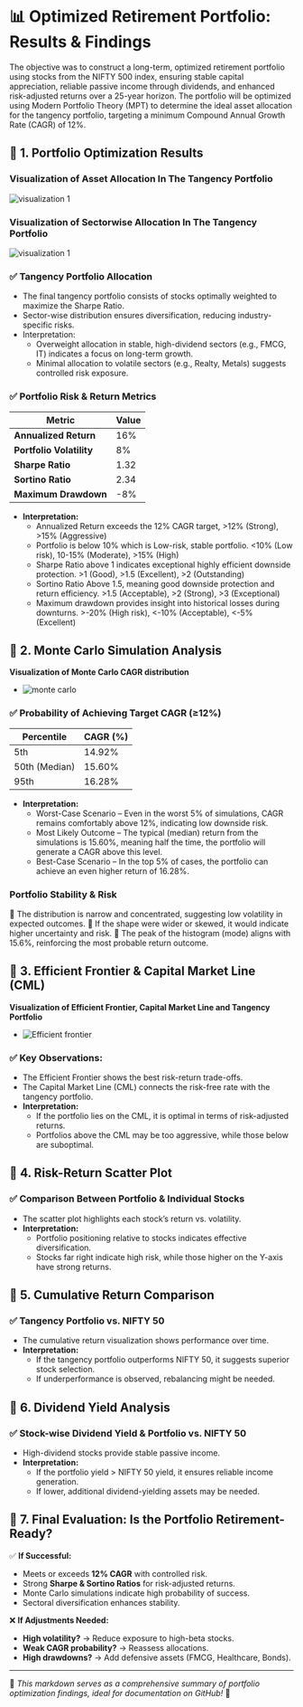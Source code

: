 # 📊 **Optimized Retirement Portfolio: Results & Findings**
The objective was to construct a long-term, optimized retirement portfolio using stocks from the NIFTY 500 index, ensuring stable capital appreciation, reliable passive income through dividends, and enhanced risk-adjusted returns over a 25-year horizon. The portfolio will be optimized using Modern Portfolio Theory (MPT) to determine the ideal asset allocation for the tangency portfolio, targeting a minimum Compound Annual Growth Rate (CAGR) of 12%.
## 🔹 **1. Portfolio Optimization Results**
### Visualization of Asset Allocation In The Tangency Portfolio
![visualization 1](result/tangency_portfolio_asset_allocation.png)
### Visualization of Sectorwise Allocation In The Tangency Portfolio
![visualization 1](result/tangency_portfolio_sector_allocation.png)
### ✅ **Tangency Portfolio Allocation**
- The final tangency portfolio consists of stocks optimally weighted to maximize the Sharpe Ratio.
- Sector-wise distribution ensures diversification, reducing industry-specific risks.
- Interpretation:
  - Overweight allocation in stable, high-dividend sectors (e.g., FMCG, IT) indicates a focus on long-term growth.
  - Minimal allocation to volatile sectors (e.g., Realty, Metals) suggests controlled risk exposure.

### ✅ **Portfolio Risk & Return Metrics**
| Metric                  | Value  |
|------------------------|--------|
| **Annualized Return**  | 16%    |
| **Portfolio Volatility** | 8%    |
| **Sharpe Ratio**       | 1.32     |
| **Sortino Ratio**      | 2.34     |
| **Maximum Drawdown**   | -8%    |

- **Interpretation:**
  - Annualized Return exceeds the 12% CAGR target,  >12% (Strong), >15% (Aggressive)
  - Portfolio is below 10% which is Low-risk, stable portfolio. <10% (Low risk), 10-15% (Moderate), >15% (High)
  - Sharpe Ratio above 1 indicates exceptional highly efficient downside protection. >1 (Good), >1.5 (Excellent), >2 (Outstanding)
  - Sortino Ratio Above 1.5, meaning good downside protection and return efficiency. >1.5 (Acceptable), >2 (Strong), >3 (Exceptional)
  - Maximum drawdown provides insight into historical losses during downturns. >-20% (High risk), <-10% (Acceptable), <-5% (Excellent)

## 🔹 **2. Monte Carlo Simulation Analysis**
**Visualization of Monte Carlo CAGR distribution**
  - ![monte carlo](result/montecarlo_interpretation.png)

### ✅ **Probability of Achieving Target CAGR (≥12%)** 
| Percentile | CAGR (%) |
|------------|----------|
| 5th       | 14.92%      |
| 50th (Median) | 15.60% |
| 95th      | 16.28%      |

- **Interpretation:**
  - Worst-Case Scenario – Even in the worst 5% of simulations, CAGR remains comfortably above 12%, indicating low downside risk.
  - Most Likely Outcome – The typical (median) return from the simulations is 15.60%, meaning half the time, the portfolio will generate a CAGR above this level.
  - Best-Case Scenario – In the top 5% of cases, the portfolio can achieve an even higher return of 16.28%.
  
### Portfolio Stability & Risk
🔹 The distribution is narrow and concentrated, suggesting low volatility in expected outcomes.
🔹 If the shape were wider or skewed, it would indicate higher uncertainty and risk.
🔹 The peak of the histogram (mode) aligns with 15.6%, reinforcing the most probable return outcome.

## 🔹 **3. Efficient Frontier & Capital Market Line (CML)**
**Visualization of Efficient Frontier, Capital Market Line and Tangency Portfolio**
  - ![Efficient frontier](result/efficient_frontier_with_tp&cml.png)
### ✅ **Key Observations:**
- The Efficient Frontier shows the best risk-return trade-offs.
- The Capital Market Line (CML) connects the risk-free rate with the tangency portfolio.
- **Interpretation:**
  - If the portfolio lies on the CML, it is optimal in terms of risk-adjusted returns.
  - Portfolios above the CML may be too aggressive, while those below are suboptimal.

## 🔹 **4. Risk-Return Scatter Plot**

### ✅ **Comparison Between Portfolio & Individual Stocks**
- The scatter plot highlights each stock’s return vs. volatility.
- **Interpretation:**
  - Portfolio positioning relative to stocks indicates effective diversification.
  - Stocks far right indicate high risk, while those higher on the Y-axis have strong returns.

## 🔹 **5. Cumulative Return Comparison**

### ✅ **Tangency Portfolio vs. NIFTY 50**
- The cumulative return visualization shows performance over time.
- **Interpretation:**
  - If the tangency portfolio outperforms NIFTY 50, it suggests superior stock selection.
  - If underperformance is observed, rebalancing might be needed.

## 🔹 **6. Dividend Yield Analysis**

### ✅ **Stock-wise Dividend Yield & Portfolio vs. NIFTY 50**
- High-dividend stocks provide stable passive income.
- **Interpretation:**
  - If the portfolio yield > NIFTY 50 yield, it ensures reliable income generation.
  - If lower, additional dividend-yielding assets may be needed.

## 🔹 **7. Final Evaluation: Is the Portfolio Retirement-Ready?**

✅ **If Successful:**
- Meets or exceeds **12% CAGR** with controlled risk.
- Strong **Sharpe & Sortino Ratios** for risk-adjusted returns.
- Monte Carlo simulations indicate high probability of success.
- Sectoral diversification enhances stability.

❌ **If Adjustments Needed:**
- **High volatility?** → Reduce exposure to high-beta stocks.
- **Weak CAGR probability?** → Reassess allocations.
- **High drawdowns?** → Add defensive assets (FMCG, Healthcare, Bonds).

---

📌 *This markdown serves as a comprehensive summary of portfolio optimization findings, ideal for documentation on GitHub!* 🚀
